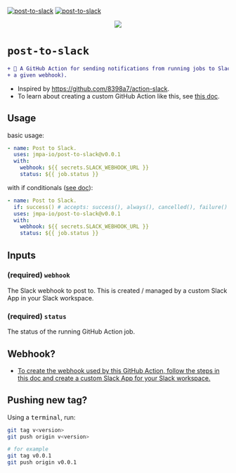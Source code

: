 <!-- markdownlint-disable MD041 MD010 MD034 -->
[![post-to-slack](https://github.com/jmpa-io/post-to-slack/actions/workflows/cicd.yml/badge.svg)](https://github.com/jmpa-io/post-to-slack/actions/workflows/cicd.yml)
[![post-to-slack](https://github.com/jmpa-io/post-to-slack/actions/workflows/README.yml/badge.svg)](https://github.com/jmpa-io/post-to-slack/actions/workflows/README.yml)

<p align="center">
  <img src="img/logo.png"/>
</p>

# `post-to-slack`

```diff
+ 🐋 A GitHub Action for sending notifications from running jobs to Slack (via
+ a given webhook).
```

* Inspired by https://github.com/8398a7/action-slack.
* To learn about creating a custom GitHub Action like this, see [this doc](https://docs.github.com/en/free-pro-team@latest/actions/creating-actions/creating-a-docker-container-action).

## Usage

basic usage:
```yaml
- name: Post to Slack.
  uses: jmpa-io/post-to-slack@v0.0.1
  with:
    webhook: ${{ secrets.SLACK_WEBHOOK_URL }}
    status: ${{ job.status }}
```

with if conditionals ([see doc](https://docs.github.com/en/free-pro-team@latest/actions/reference/context-and-expression-syntax-for-github-actions#job-status-check-functions)):
```yaml
- name: Post to Slack.
  if: success() # accepts: success(), always(), cancelled(), failure()
  uses: jmpa-io/post-to-slack@v0.0.1
  with:
    webhook: ${{ secrets.SLACK_WEBHOOK_URL }}
    status: ${{ job.status }}
```

## Inputs

### (required) `webhook`

The Slack webhook to post to. This is created / managed
by a custom Slack App in your Slack workspace.

### (required) `status`

The status of the running GitHub Action job.

## Webhook?

* [To create the webhook used by this GitHub Action, follow the steps in this doc and create a custom Slack App for your Slack workspace.](https://api.slack.com/messaging/webhooks)

## Pushing new tag?

Using a <kbd>terminal</kbd>, run:

```bash
git tag v<version>
git push origin v<version>

# for example
git tag v0.0.1
git push origin v0.0.1
```
